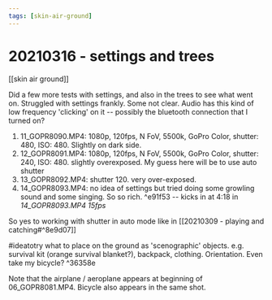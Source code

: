 ```yaml
---
tags: [skin-air-ground] 
---
```


# 20210316 - settings and trees

[[skin air ground]]

Did a few more tests with settings, and also in the trees to see what went on. Struggled with settings frankly. Some not clear. Audio has this kind of low frequency 'clicking' on it -- possibly the bluetooth connection that I turned on? 

1. 11_GOPR8090.MP4: 1080p, 120fps, N FoV, 5500k, GoPro Color, shutter: 480, ISO: 480. Slightly on dark side.
2. 12_GOPR8091.MP4: 1080p, 120fps, N FoV, 5500k, GoPro Color, shutter: 240, ISO: 480. slightly overexposed. My guess here will be to use auto shutter
3. 13_GOPR8092.MP4: shutter 120. very over-exposed.
4. 14_GOPR8093.MP4: no idea of settings but tried doing some growling sound and some singing. So so rich.  ^e91f53 -- kicks in at 4:18 in _14_GOPR8093.MP4 15fps_

So yes to working with shutter in auto mode like in [[20210309 - playing and catching#^8e9d07]]

#ideatotry what to place on the ground as 'scenographic' objects. e.g. survival kit (orange survival blanket?), backpack, clothing. Orientation. Even take my bicycle?  ^36358e

Note that the airplane / aeroplane appears at beginning of 06_GOPR8081.MP4. Bicycle also appears in the same shot. 
